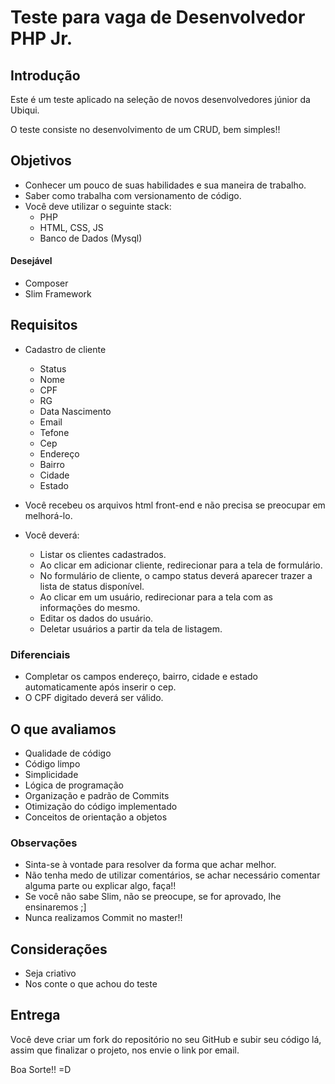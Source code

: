 
# Teste para vaga de Desenvolvedor PHP Jr.

## Introdução
Este é um teste aplicado na seleção de novos desenvolvedores júnior da Ubiqui. 

O teste consiste no desenvolvimento de um CRUD, bem simples!!

## Objetivos
* Conhecer um pouco de suas habilidades e sua maneira de trabalho.
* Saber como trabalha com versionamento de código.
* Você deve utilizar o seguinte stack:
	* PHP
	* HTML, CSS, JS
	* Banco de Dados (Mysql)
#### Desejável
* Composer
* Slim Framework

## Requisitos
* Cadastro de cliente
	* Status
	* Nome
	* CPF
	* RG
	* Data Nascimento
	* Email
	* Tefone
	* Cep
	* Endereço
	* Bairro
	* Cidade
	* Estado

* Você recebeu os arquivos html front-end e não precisa se preocupar em melhorá-lo.
* Você deverá:
	* Listar os clientes cadastrados.
	* Ao clicar em adicionar cliente, redirecionar para a tela de formulário.
	* No formulário de cliente, o campo status deverá aparecer trazer a lista de status disponível.
	*  Ao clicar em um usuário, redirecionar para a tela com as informações do mesmo.
	* Editar os dados do usuário.
	* Deletar usuários a partir da tela de listagem.

### Diferenciais
* Completar os campos endereço, bairro, cidade e estado automaticamente após inserir o cep.
* O CPF digitado deverá ser válido.

## O que avaliamos
* Qualidade de código
* Código limpo
* Simplicidade
* Lógica de programação
* Organização e padrão de Commits
* Otimização do código implementado
* Conceitos de orientação a objetos
### Observações
* Sinta-se à vontade para resolver da forma que achar melhor.
* Não tenha medo de utilizar comentários, se achar necessário comentar alguma parte ou explicar algo, faça!!
* Se você não sabe Slim, não se preocupe, se for aprovado, lhe ensinaremos ;]
* Nunca realizamos Commit no master!!

## Considerações
* Seja criativo
* Nos conte o que achou do teste

## Entrega
Você deve criar um fork do repositório no seu GitHub e subir seu código lá,
assim que finalizar o projeto, nos envie o link por email.

Boa Sorte!! =D
